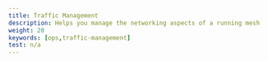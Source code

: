 ```yaml
---
title: Traffic Management
description: Helps you manage the networking aspects of a running mesh.
weight: 20
keywords: [ops,traffic-management]
test: n/a
---
```

